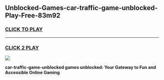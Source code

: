 
## Unblocked-Games-car-traffic-game-unblocked-Play-Free-83m92
<h3>
<a href="https://premium76.site?title=car-traffic-game-unblocked&ref=09A">CLICK TO PLAY</a></h3>
<hr>

<h3>
<a href="https://premium76.site?title=car-traffic-game-unblocked&ref=09A">CLICK 2 PLAY</a>
  
</h3>

<a href="https://premium76.site?title=car-traffic-game-unblocked&ref=09A"><img src="https://clearcache.store/games.png"></a>


**car-traffic-game-unblocked games unblocked: Your Gateway to Fun and Accessible Online Gaming**
